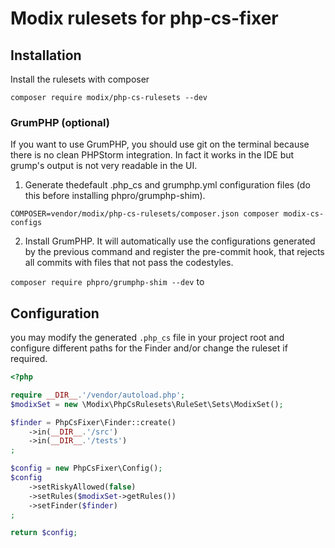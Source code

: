 # Modix rulesets for php-cs-fixer

## Installation

Install the rulesets with composer

`composer require modix/php-cs-rulesets --dev`

### GrumPHP (optional)

If you want to use GrumPHP, you should use git on the terminal because there is no clean PHPStorm integration. In fact it works in the IDE but grump's output is not very readable in the UI.

1. Generate thedefault .php_cs and grumphp.yml configuration files (do this before installing phpro/grumphp-shim).

`COMPOSER=vendor/modix/php-cs-rulesets/composer.json composer modix-cs-configs`

2. Install GrumPHP. It will automatically use the configurations generated by the previous command and register the pre-commit hook, that rejects all commits with files that not pass the codestyles.

`composer require phpro/grumphp-shim --dev` to 

## Configuration

you may modify the generated `.php_cs` file in your project root and configure different paths for the Finder and/or change the ruleset if required.

```php
<?php

require __DIR__.'/vendor/autoload.php';
$modixSet = new \Modix\PhpCsRulesets\RuleSet\Sets\ModixSet();

$finder = PhpCsFixer\Finder::create()
    ->in(__DIR__.'/src')
    ->in(__DIR__.'/tests')
;

$config = new PhpCsFixer\Config();
$config
    ->setRiskyAllowed(false)
    ->setRules($modixSet->getRules())
    ->setFinder($finder)
;

return $config;
```
